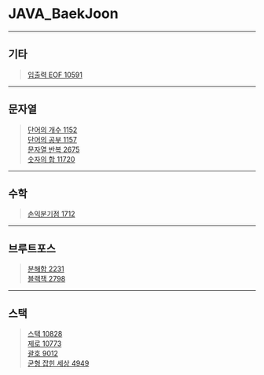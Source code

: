 # JAVA_BaekJoon

----------------------------------
## 기타
> [입출력 EOF 10591](https://github.com/OOOIOOOIO/JAVA_BaekJoon/blob/master/%EA%B8%B0%ED%83%80/%EC%9E%85%EC%B6%9C%EB%A0%A5_10591_EOF.java)
----------------------------------
## 문자열
> [단어의 개수 1152](https://github.com/OOOIOOOIO/JAVA_BaekJoon/blob/master/%EB%AC%B8%EC%9E%90%EC%97%B4/%EB%8B%A8%EC%96%B4%EC%9D%98%EA%B0%9C%EC%88%98_1152.java)    
> [단어의 공부 1157](https://github.com/OOOIOOOIO/JAVA_BaekJoon/blob/master/%EB%AC%B8%EC%9E%90%EC%97%B4/%EB%8B%A8%EC%96%B4%EC%9D%98%EA%B3%B5%EB%B6%80_1157.java)     
> [문자열 반복 2675](https://github.com/OOOIOOOIO/JAVA_BaekJoon/blob/master/%EB%AC%B8%EC%9E%90%EC%97%B4/%EB%AC%B8%EC%9E%90%EC%97%B4%EB%B0%98%EB%B3%B5_2675.java)    
> [숫자의 합 11720](https://github.com/OOOIOOOIO/JAVA_BaekJoon/blob/master/%EB%AC%B8%EC%9E%90%EC%97%B4/%EC%88%AB%EC%9E%90%EC%9D%98%ED%95%A9_11720.java)     
> 
----------------------------------
## 수학
> [손익분기점 1712](https://github.com/OOOIOOOIO/JAVA_BaekJoon/blob/master/%EC%88%98%ED%95%99/%EC%86%90%EC%9D%B5%EB%B6%84%EA%B8%B0%EC%A0%90_1712.java)     
> 
----------------------------------
## 브루트포스
> [분해합 2231](https://github.com/OOOIOOOIO/JAVA_BaekJoon/blob/master/%EB%B8%8C%EB%A3%A8%ED%8A%B8%ED%8F%AC%EC%8A%A4/%EB%B6%84%ED%95%B4%ED%95%A9_2231.java)     
> [블랙잭 2798](https://github.com/OOOIOOOIO/JAVA_BaekJoon/blob/master/%EB%B8%8C%EB%A3%A8%ED%8A%B8%ED%8F%AC%EC%8A%A4/%EB%B8%94%EB%9E%99%EC%9E%AD_2798.java)     
> 
---------------------------------
## 스택
> [스택 10828](https://github.com/OOOIOOOIO/JAVA_BaekJoon/blob/master/%EC%8A%A4%ED%83%9D/%EC%8A%A4%ED%83%9D_10828.java)     
> [제로 10773](https://github.com/OOOIOOOIO/JAVA_BaekJoon/blob/master/%EC%8A%A4%ED%83%9D/%EC%A0%9C%EB%A1%9C_10773.java)     
> [괄호 9012](https://github.com/OOOIOOOIO/JAVA_BaekJoon/blob/master/%EC%8A%A4%ED%83%9D/%EA%B4%84%ED%98%B8_9012.java)     
> [균형 잡힌 세상 4949](https://github.com/OOOIOOOIO/JAVA_BaekJoon/blob/master/%EC%8A%A4%ED%83%9D/%EA%B7%A0%ED%98%95%EC%9E%A1%ED%9E%8C%EC%84%B8%EC%83%81_4949.java)      
> 

